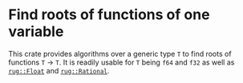 Find roots of functions of one variable
=======================================

This crate provides algorithms over a generic type `T` to find roots
of functions `T` → `T`.  It is readily usable for `T` being `f64` and
`f32` as well as
[`rug::Float`](https://docs.rs/rug/latest/rug/struct.Float.html) and
[`rug::Rational`](https://docs.rs/rug/latest/rug/struct.Rational.html).
